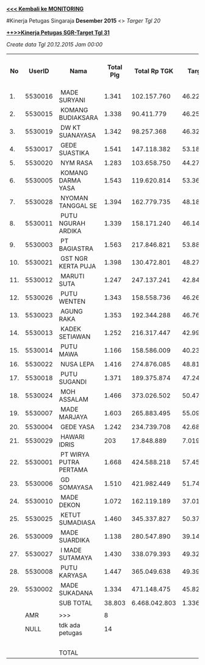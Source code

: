 **[<<< Kembali ke MONITORING](https://github.com/suriawan/Area-Bali-Utara/blob/master/TUSBUNG.md)**

#Kinerja Petugas Singaraja
**Desember 2015** <> _Targer Tgl 20_


**[++>>Kinerja Petugas SGR-Target Tgl 31](https://github.com/suriawan/Area-Bali-Utara/blob/master/petugas-sgr-des15-31.md)**


_Create data Tgl 20.12.2015 Jam 00:00_

<table><tbody><tr><th>No</th><th>UserID</th><th>Nama</th><th>Total Plg</th><th>Total Rp TGK</th><th>Target TGK</th><th>Realisasi Saldo TGK (Blm Lunas)</th><th>% Pencapaian Thd Target TGK</th><th>BOBOT SLA</th><th>PK 2 Bln - Blm Lunas</th><th>PK 3 Bln - Blm Lunas</th><th>PK 4 Bln - Blm Lunas</th></tr><tr><td>1.</td><td>5530016</td><td>&nbsp;MADE SURYANI</td><td>1.341</td><td>102.157.760</td><td>46.221.170</td><td>15.816.719</td><td>166%</td><td>14,00%</td><td>3</td><td>0</td><td>0</td></tr><tr><td>2.</td><td>5530015</td><td>&nbsp;KOMANG BUDIAKSARA</td><td>1.338</td><td>90.411.779</td><td>46.258.994</td><td>20.642.119</td><td>155%</td><td>14,00%</td><td>6</td><td>0</td><td>0</td></tr><tr><td>3.</td><td>5530019</td><td>&nbsp;DW KT SUANAYASA</td><td>1.342</td><td>98.257.368</td><td>46.326.106</td><td>20.073.114</td><td>157%</td><td>14,00%</td><td>10</td><td>1</td><td>0</td></tr><tr><td>4.</td><td>5530017</td><td>&nbsp;GEDE SUASTIKA</td><td>1.541</td><td>147.118.382</td><td>53.188.636</td><td>25.690.723</td><td>152%</td><td>14,00%</td><td>12</td><td>1</td><td>0</td></tr><tr><td>5.</td><td>5530020</td><td>&nbsp;NYM RASA</td><td>1.283</td><td>103.658.750</td><td>44.270.369</td><td>25.158.460</td><td>143%</td><td>14,00%</td><td>2</td><td>0</td><td>0</td></tr><tr><td>6.</td><td>5530005</td><td>&nbsp;KOMANG DARMA YASA</td><td>1.543</td><td>119.620.814</td><td>53.363.587</td><td>36.258.296</td><td>132%</td><td>14,00%</td><td>16</td><td>2</td><td>0</td></tr><tr><td>7.</td><td>5530028</td><td>&nbsp;NYOMAN TANGGAL SE</td><td>1.394</td><td>162.779.735</td><td>48.181.928</td><td>35.893.860</td><td>126%</td><td>14,00%</td><td>6</td><td>0</td><td>0</td></tr><tr><td>8.</td><td>5530011</td><td>&nbsp;PUTU NGURAH ARDIKA</td><td>1.339</td><td>158.171.240</td><td>46.149.012</td><td>34.567.457</td><td>125%</td><td>14,00%</td><td>4</td><td>1</td><td>0</td></tr><tr><td>9.</td><td>5530003</td><td>&nbsp;PT BAGIASTRA</td><td>1.563</td><td>217.846.821</td><td>53.888.103</td><td>40.808.312</td><td>124%</td><td>14,00%</td><td>14</td><td>0</td><td>0</td></tr><tr><td>10.</td><td>5530021</td><td>&nbsp;GST NGR KERTA PUJA</td><td>1.398</td><td>130.472.801</td><td>48.274.061</td><td>39.555.812</td><td>118%</td><td>14,00%</td><td>15</td><td>0</td><td>0</td></tr><tr><td>11.</td><td>5530012</td><td>&nbsp;MARUTI SUTA</td><td>1.247</td><td>247.137.241</td><td>42.845.760</td><td>39.842.790</td><td>107%</td><td>14,00%</td><td>32</td><td>7</td><td>0</td></tr><tr><td>12.</td><td>5530026</td><td>&nbsp;PUTU WENTEN</td><td>1.343</td><td>158.558.736</td><td>46.262.070</td><td>43.907.252</td><td>105%</td><td>14,00%</td><td>22</td><td>4</td><td>0</td></tr><tr><td>13.</td><td>5530023</td><td>&nbsp;AGUNG RAKA</td><td>1.353</td><td>192.344.288</td><td>46.766.292</td><td>44.984.665</td><td>104%</td><td>14,00%</td><td>7</td><td>0</td><td>0</td></tr><tr><td>14.</td><td>5530013</td><td>&nbsp;KADEK SETIAWAN</td><td>1.252</td><td>216.317.447</td><td>42.990.768</td><td>42.778.409</td><td>100%</td><td>14,00%</td><td>10</td><td>0</td><td>0</td></tr><tr><td>15.</td><td>5530014</td><td>&nbsp;PUTU MAWA</td><td>1.166</td><td>158.586.009</td><td>40.234.807</td><td>40.279.036</td><td>100%</td><td>12,50%</td><td>8</td><td>1</td><td>0</td></tr><tr><td>16.</td><td>5530022</td><td>&nbsp;NUSA LEPA</td><td>1.416</td><td>274.876.085</td><td>48.817.108</td><td>52.437.969</td><td>93%</td><td>12,50%</td><td>2</td><td>1</td><td>0</td></tr><tr><td>17.</td><td>5530018</td><td>&nbsp;PUTU SUGANDI</td><td>1.371</td><td>189.375.874</td><td>47.245.719</td><td>52.019.926</td><td>90%</td><td>7,50%</td><td>36</td><td>5</td><td>0</td></tr><tr><td>18.</td><td>5530024</td><td>&nbsp;MOH ASSALAM</td><td>1.466</td><td>373.026.502</td><td>50.474.900</td><td>56.855.623</td><td>87%</td><td>7,50%</td><td>13</td><td>3</td><td>0</td></tr><tr><td>19.</td><td>5530007</td><td>&nbsp;MADE MARJAYA</td><td>1.603</td><td>265.883.495</td><td>55.090.062</td><td>65.925.924</td><td>80%</td><td>7,50%</td><td>26</td><td>0</td><td>0</td></tr><tr><td>20.</td><td>5530004</td><td>&nbsp;GEDE YASA</td><td>1.242</td><td>234.739.708</td><td>42.681.612</td><td>52.450.030</td><td>77%</td><td>7,50%</td><td>20</td><td>2</td><td>0</td></tr><tr><td>21.</td><td>5530029</td><td>&nbsp;HAWARI IDRIS</td><td>203</td><td>17.848.889</td><td>7.019.075</td><td>9.558.544</td><td>64%</td><td>5,00%</td><td>19</td><td>4</td><td>0</td></tr><tr><td>22.</td><td>5530001</td><td>&nbsp;PT WIRYA PUTRA PERTAMA</td><td>1.668</td><td>424.588.218</td><td>57.451.810</td><td>96.409.894</td><td>32%</td><td>2,50%</td><td>16</td><td>1</td><td>0</td></tr><tr><td>23.</td><td>5530006</td><td>&nbsp;GD SOMAYASA</td><td>1.510</td><td>421.982.449</td><td>51.746.167</td><td>78.668.733</td><td>48%</td><td>2,50%</td><td>1</td><td>0</td><td>0</td></tr><tr><td>24.</td><td>5530010</td><td>&nbsp;MADE DEKON</td><td>1.072</td><td>162.119.189</td><td>37.018.088</td><td>56.736.760</td><td>47%</td><td>2,50%</td><td>22</td><td>1</td><td>0</td></tr><tr><td>25.</td><td>5530025</td><td>&nbsp;KETUT SUMADIASA</td><td>1.460</td><td>345.337.827</td><td>50.378.942</td><td>77.995.824</td><td>45%</td><td>2,50%</td><td>11</td><td>0</td><td>0</td></tr><tr><td>26.</td><td>5530009</td><td>&nbsp;MADE SUARDIKA</td><td>1.138</td><td>280.547.890</td><td>39.147.744</td><td>63.347.988</td><td>38%</td><td>2,50%</td><td>7</td><td>1</td><td>0</td></tr><tr><td>27.</td><td>5530027</td><td>&nbsp;I MADE SUTAMAYA</td><td>1.430</td><td>338.079.393</td><td>49.320.060</td><td>85.277.661</td><td>27%</td><td>2,50%</td><td>43</td><td>17</td><td>0</td></tr><tr><td>28.</td><td>5530008</td><td>&nbsp;PUTU KARYASA</td><td>1.447</td><td>365.049.638</td><td>49.395.536</td><td>85.401.956</td><td>27%</td><td>2,50%</td><td>37</td><td>1</td><td>0</td></tr><tr><td>29.</td><td>5530002</td><td>&nbsp;MADE SUKADANA</td><td>1.334</td><td>471.148.475</td><td>45.821.724</td><td>126.090.246</td><td>-75%</td><td>0,00%</td><td>11</td><td>0</td><td>0</td></tr><tr><td> </td><td> </td><td>SUB TOTAL</td><td>38.803</td><td>6.468.042.803</td><td>1.336.830.210</td><td>1.465.434.102</td><td>90%</td><td>12,50%</td><td>431</td><td>53</td><td>0</td></tr><tr><td> </td><td> </td><td> </td><td> </td><td> </td><td> </td><td> </td><td> </td><td> </td><td> </td><td> </td><td> </td></tr><tr><td> </td><td>AMR</td><td>&gt;&gt;&gt;</td><td>8</td><td> </td><td> </td><td> 103.042.401 </td><td> </td><td> </td><td>0</td><td>0</td><td>0</td></tr><tr><td> </td><td>NULL</td><td>tdk ada petugas</td><td>14</td><td> </td><td> </td><td> 6.373.055 </td><td> </td><td> </td><td>0</td><td>14</td><td>0</td></tr><tr><td> </td><td> </td><td> </td><td> </td><td> </td><td> </td><td> 109.415.456 </td><td> </td><td> </td><td> </td><td> </td><td> </td></tr><tr><td> </td><td> </td><td>TOTAL</td><td> </td><td> </td><td> </td><td> 1.574.849.558 </td><td> </td><td> </td><td> </td><td> </td><td> </td></tr></tbody></table>
